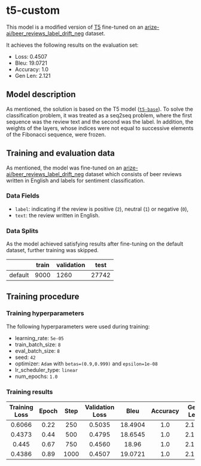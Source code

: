 # t5-custom

This model is a modified version of [T5](https://huggingface.co/docs/transformers/model_doc/t5) fine-tuned on an [arize-ai/beer_reviews_label_drift_neg](https://huggingface.co/datasets/arize-ai/beer_reviews_label_drift_neg) dataset.

It achieves the following results on the evaluation set:
- Loss: $0.4507$
- Bleu: $19.0721$
- Accuracy: $1.0$
- Gen Len: $2.121$

## Model description

As mentioned, the solution is based on the T5 model ([`t5-base`](https://huggingface.co/t5-base)). To solve the classification problem, it was treated as a seq2seq problem, where the first sequence was the review text and the second was the label. In addition, the weights of the layers, whose indices were not equal to successive elements of the Fibonacci sequence, were frozen.


## Training and evaluation data

As mentioned, the model was fine-tuned on an [arize-ai/beer_reviews_label_drift_neg](https://huggingface.co/datasets/arize-ai/beer_reviews_label_drift_neg) dataset which consists of beer reviews written in English and labels for sentiment classification.

### Data Fields

- `label`: indicating if the review is positive (`2`), neutral (`1`) or negative (`0`),
- `text`: the review written in English.

### Data Splits

As the model achieved satisfying results after fine-tuning on the default dataset, further training was skipped.

|                    | train | validation | test  |
| ------------------ | ----- | ---------- | ----- |
| default            | 9000  | 1260       | 27742 |

## Training procedure

### Training hyperparameters

The following hyperparameters were used during training:
- learning_rate: `5e-05`
- train_batch_size: `8`
- eval_batch_size: `8`
- seed: `42`
- optimizer: `Adam` with `betas=(0.9,0.999)` and `epsilon=1e-08`
- lr_scheduler_type: `linear`
- num_epochs: `1.0`

### Training results

| Training Loss | Epoch | Step | Validation Loss | Bleu    | Accuracy | Gen Len |
|:-------------:|:-----:|:----:|:---------------:|:-------:|:--------:|:-------:|
| 0.6066        | 0.22  | 250  | 0.5035          | 18.4904 | 1.0      | 2.121   |
| 0.4373        | 0.44  | 500  | 0.4795          | 18.6545 | 1.0      | 2.121   |
| 0.445         | 0.67  | 750  | 0.4560          | 18.96   | 1.0      | 2.121   |
| 0.4386        | 0.89  | 1000 | 0.4507          | 19.0721 | 1.0      | 2.121   |
